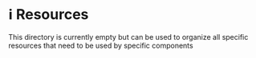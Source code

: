 # ℹ️ Resources
This directory is currently empty but can be used to organize all specific resources that need to be used by specific components

